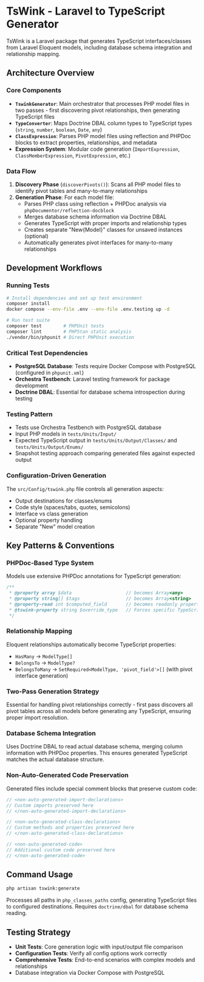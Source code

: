 # TsWink - Laravel to TypeScript Generator

TsWink is a Laravel package that generates TypeScript interfaces/classes from Laravel Eloquent models, including database schema integration and relationship mapping.

## Architecture Overview

### Core Components
- **`TswinkGenerator`**: Main orchestrator that processes PHP model files in two passes - first discovering pivot relationships, then generating TypeScript files
- **`TypeConverter`**: Maps Doctrine DBAL column types to TypeScript types (`string`, `number`, `boolean`, `Date`, `any`)
- **`ClassExpression`**: Parses PHP model files using reflection and PHPDoc blocks to extract properties, relationships, and metadata
- **Expression System**: Modular code generation (`ImportExpression`, `ClassMemberExpression`, `PivotExpression`, etc.)

### Data Flow
1. **Discovery Phase** (`discoverPivots()`): Scans all PHP model files to identify pivot tables and many-to-many relationships
2. **Generation Phase**: For each model file:
   - Parses PHP class using reflection + PHPDoc analysis via `phpDocumentor/reflection-docblock`
   - Merges database schema information via Doctrine DBAL
   - Generates TypeScript with proper imports and relationship types
   - Creates separate "New{Model}" classes for unsaved instances (optional)
   - Automatically generates pivot interfaces for many-to-many relationships

## Development Workflows

### Running Tests
```bash
# Install dependencies and set up test environment
composer install
docker compose --env-file .env --env-file .env.testing up -d

# Run test suite
composer test        # PHPUnit tests
composer lint        # PHPStan static analysis
./vendor/bin/phpunit # Direct PHPUnit execution
```

### Critical Test Dependencies
- **PostgreSQL Database**: Tests require Docker Compose with PostgreSQL (configured in `phpunit.xml`)
- **Orchestra Testbench**: Laravel testing framework for package development
- **Doctrine DBAL**: Essential for database schema introspection during testing

### Testing Pattern
- Tests use Orchestra Testbench with PostgreSQL database
- Input PHP models in `tests/Units/Input/`
- Expected TypeScript output in `tests/Units/Output/Classes/` and `tests/Units/Output/Enums/`
- Snapshot testing approach comparing generated files against expected output

### Configuration-Driven Generation
The `src/Config/tswink.php` file controls all generation aspects:
- Output destinations for classes/enums
- Code style (spaces/tabs, quotes, semicolons)
- Interface vs class generation
- Optional property handling
- Separate "New" model creation

## Key Patterns & Conventions

### PHPDoc-Based Type System
Models use extensive PHPDoc annotations for TypeScript generation:
```php
/**
 * @property array $data                    // becomes Array<any>
 * @property string[] $tags                 // becomes Array<string>
 * @property-read int $computed_field       // becomes readonly property
 * @tswink-property string $override_type   // Forces specific TypeScript type
 */
```

### Relationship Mapping
Eloquent relationships automatically become TypeScript properties:
- `HasMany` → `ModelType[]`
- `BelongsTo` → `ModelType?`
- `BelongsToMany` → `SetRequired<ModelType, 'pivot_field'>[]` (with pivot interface generation)

### Two-Pass Generation Strategy
Essential for handling pivot relationships correctly - first pass discovers all pivot tables across all models before generating any TypeScript, ensuring proper import resolution.

### Database Schema Integration
Uses Doctrine DBAL to read actual database schema, merging column information with PHPDoc properties. This ensures generated TypeScript matches the actual database structure.

### Non-Auto-Generated Code Preservation
Generated files include special comment blocks that preserve custom code:
```typescript
// <non-auto-generated-import-declarations>
// Custom imports preserved here
// </non-auto-generated-import-declarations>

// <non-auto-generated-class-declarations>
// Custom methods and properties preserved here
// </non-auto-generated-class-declarations>

// <non-auto-generated-code>
// Additional custom code preserved here
// </non-auto-generated-code>
```

## Command Usage
```bash
php artisan tswink:generate
```

Processes all paths in `php_classes_paths` config, generating TypeScript files to configured destinations. Requires `doctrine/dbal` for database schema reading.

## Testing Strategy
- **Unit Tests**: Core generation logic with input/output file comparison
- **Configuration Tests**: Verify all config options work correctly
- **Comprehensive Tests**: End-to-end scenarios with complex models and relationships
- Database integration via Docker Compose with PostgreSQL
